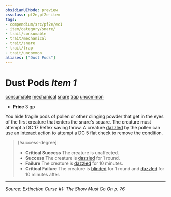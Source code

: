 ```yaml
---
obsidianUIMode: preview
cssclass: pf2e,pf2e-item
tags:
- compendium/src/pf2e/ec1
- item/category/snare/
- trait/consumable
- trait/mechanical
- trait/snare
- trait/trap
- trait/uncommon
aliases: ["Dust Pods"]
---
```

# Dust Pods *Item 1*  
[consumable](consumable.md "Consumable Item Trait")  [mechanical](mechanical.md "Mechanical Hazard Trait")  [snare](snare.md "Snare Item Trait")  [trap](trap.md "Trap Hazard Trait")  [uncommon](uncommon.md "Uncommon Rarity Trait")  

- **Price** 3 gp

You hide fragile pods of pollen or other clinging powder that get in the eyes of the first creature that enters the snare's square. The creature must attempt a DC 17 Reflex saving throw. A creature [dazzled](conditions.md#Dazzled) by the pollen can use an [Interact](interact.md) action to attempt a DC 5 flat check to remove the condition.

> [!success-degree] 
> - **Critical Success** The creature is unaffected.
> - **Success** The creature is [dazzled](conditions.md#Dazzled) for 1 round.
> - **Failure** The creature is [dazzled](conditions.md#Dazzled) for 10 minutes.
> - **Critical Failure** The creature is [blinded](conditions.md#Blinded) for 1 round and [dazzled](conditions.md#Dazzled) for 10 minutes after.


---
*Source: Extinction Curse #1: The Show Must Go On p. 76*